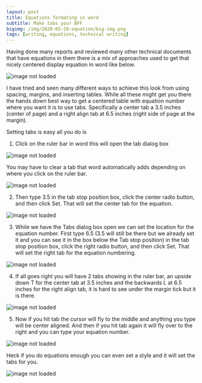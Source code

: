 ```yaml
---
layout: post
title: Equations formating in word
subtitle: Make tabs your BFF
bigimg: /img/2020-05-28-equation/big-img.png
tags: [writing, equations, technical writing]
---
```


Having done many reports and reviewed many other technical documents 
that have equations in them there is a mix of approaches used to get that 
nicely centered display equation in word like below.

![image not loaded](/img/2020-05-28-equation/2020-05-28-equation.png)

I have tried and seen many different ways to achieve this look from
using spacing, margins, and inserting tables. While all these might
get you there the hands down best way to get a centered table with 
equation number where  you want it is to use tabs. Specifically a 
center tab a 3.5 inches (center of page) and a right align tab at 
6.5 inches (right side of page at the margin). 

Setting tabs is easy all you do is 

1. Click on the ruler bar in word this will open the tab dialog box

![image not loaded](/img/2020-05-28-equation/doc-ruler.png)

You may have to clear a tab that word automatically adds depending on where
you click on the ruler bar. 

![image not loaded](/img/2020-05-28-equation/tab-dialog.png)

2. Then type 3.5 in the tab stop position box, click the center radio button, and 
then click Set. That will set the center tab for the equation.

![image not loaded](/img/2020-05-28-equation/tab-dialog-1.png)

3. While we have the Tabs dialog box open we can set the location for the equation number.
First type 6.5 (3.5 will still be there but we already set it and you can see it in the box below the 
Tab stop position) in the tab stop position box, click the right radio button, and 
then click Set. That will set the right tab for the equation numbering.

![image not loaded](/img/2020-05-28-equation/tab-dialog-2.png)

4. If all goes right you will have 2 tabs showing in the ruler bar, an upside down T for the 
center tab at 3.5 inches and the backwards L at 6.5 inches for the right align tab, it is hard 
to see under the margin tick but it is there. 

![image not loaded](/img/2020-05-28-equation/ruler-tab-set.png)

5. Now if you hit tab the cursor will fly to the middle and anything you type will be center aligned. 
And then if you hit tab again it will fly over to the right and you can type your equation number.


![image not loaded](/img/2020-05-28-equation/tabs.gif)

Heck if you do equations enough you can even set a style and it will set the tabs for you.


![image not loaded](/img/2020-05-28-equation/style.png)


